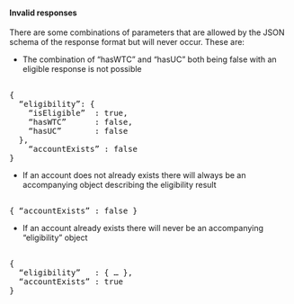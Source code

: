 

#### Invalid responses
There are some combinations of parameters that are allowed by the JSON schema of the response format but will never occur. These are:

* The combination of “hasWTC” and “hasUC” both being false with an eligible response is not possible    
<pre> 
{
&nbsp&nbsp“eligibility”: { 
&nbsp&nbsp&nbsp&nbsp“isEligible”  : true,
&nbsp&nbsp&nbsp&nbsp“hasWTC”      : false,
&nbsp&nbsp&nbsp&nbsp“hasUC”       : false
&nbsp&nbsp},
&nbsp&nbsp  “accountExists” : false
}
</pre> 

* If an account does not already exists there will always be an accompanying object describing the eligibility result
<pre> 
{ “accountExists” : false }
</pre> 

* If an account already exists there will never be an accompanying “eligibility” object
<pre> 
{
&nbsp&nbsp“eligibility”   : { … },
&nbsp&nbsp“accountExists” : true 
}
</pre>
